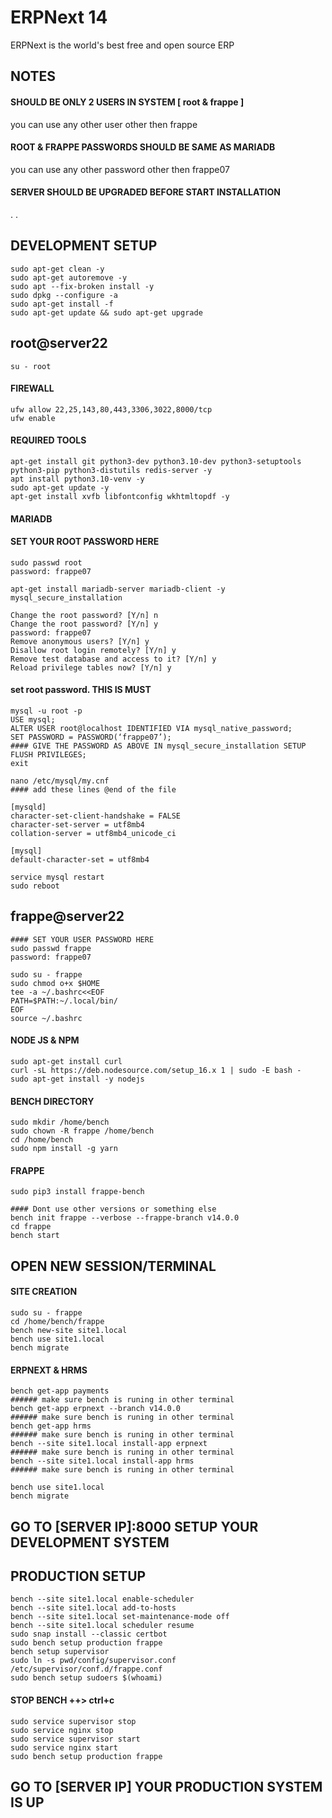 # ERPNext 14
ERPNext is the world's best free and open source ERP

## NOTES

#### SHOULD BE ONLY 2 USERS IN SYSTEM [ root & frappe ]
you can use any other user other then frappe

#### ROOT & FRAPPE PASSWORDS SHOULD BE SAME AS MARIADB
you can use any other password other then frappe07

#### SERVER SHOULD BE UPGRADED BEFORE START INSTALLATION

.
.

## DEVELOPMENT SETUP

```
sudo apt-get clean -y
sudo apt-get autoremove -y
sudo apt --fix-broken install -y
sudo dpkg --configure -a
sudo apt-get install -f
sudo apt-get update && sudo apt-get upgrade
```

## root@server22
```
su - root
```
#### FIREWALL
```
ufw allow 22,25,143,80,443,3306,3022,8000/tcp
ufw enable
```
#### REQUIRED TOOLS
```
apt-get install git python3-dev python3.10-dev python3-setuptools python3-pip python3-distutils redis-server -y
apt install python3.10-venv -y
sudo apt-get update -y
apt-get install xvfb libfontconfig wkhtmltopdf -y
```
#### MARIADB
#### SET YOUR ROOT PASSWORD HERE
```
sudo passwd root
password: frappe07
```
```
apt-get install mariadb-server mariadb-client -y
mysql_secure_installation
```
```
Change the root password? [Y/n] n
Change the root password? [Y/n] y
password: frappe07
Remove anonymous users? [Y/n] y
Disallow root login remotely? [Y/n] y
Remove test database and access to it? [Y/n] y
Reload privilege tables now? [Y/n] y
```
#### set root password. THIS IS MUST
```
mysql -u root -p
USE mysql;
ALTER USER root@localhost IDENTIFIED VIA mysql_native_password;
SET PASSWORD = PASSWORD(‘frappe07’);
#### GIVE THE PASSWORD AS ABOVE IN mysql_secure_installation SETUP
FLUSH PRIVILEGES;
exit
```
```
nano /etc/mysql/my.cnf
#### add these lines @end of the file

[mysqld]
character-set-client-handshake = FALSE
character-set-server = utf8mb4
collation-server = utf8mb4_unicode_ci

[mysql]
default-character-set = utf8mb4
```
```
service mysql restart
sudo reboot
```
## frappe@server22
```
#### SET YOUR USER PASSWORD HERE
sudo passwd frappe
password: frappe07
```
```
sudo su - frappe
sudo chmod o+x $HOME
tee -a ~/.bashrc<<EOF
PATH=$PATH:~/.local/bin/
EOF
source ~/.bashrc
```
#### NODE JS & NPM
```
sudo apt-get install curl
curl -sL https://deb.nodesource.com/setup_16.x 1 | sudo -E bash -
sudo apt-get install -y nodejs
```
#### BENCH DIRECTORY
```
sudo mkdir /home/bench
sudo chown -R frappe /home/bench
cd /home/bench
sudo npm install -g yarn
```
#### FRAPPE
```
sudo pip3 install frappe-bench
```
```
#### Dont use other versions or something else
bench init frappe --verbose --frappe-branch v14.0.0
cd frappe
bench start
```
## OPEN NEW SESSION/TERMINAL

#### SITE CREATION
```
sudo su - frappe
cd /home/bench/frappe
bench new-site site1.local
bench use site1.local
bench migrate
```
#### ERPNEXT & HRMS
```
bench get-app payments
###### make sure bench is runing in other terminal
bench get-app erpnext --branch v14.0.0
###### make sure bench is runing in other terminal
bench get-app hrms
###### make sure bench is runing in other terminal
bench --site site1.local install-app erpnext
###### make sure bench is runing in other terminal
bench --site site1.local install-app hrms
###### make sure bench is runing in other terminal

bench use site1.local
bench migrate
```

## GO TO [SERVER IP]:8000 SETUP YOUR DEVELOPMENT SYSTEM



## PRODUCTION SETUP
```
bench --site site1.local enable-scheduler
bench --site site1.local add-to-hosts
bench --site site1.local set-maintenance-mode off
bench --site site1.local scheduler resume
sudo snap install --classic certbot
sudo bench setup production frappe
bench setup supervisor
sudo ln -s pwd/config/supervisor.conf /etc/supervisor/conf.d/frappe.conf
sudo bench setup sudoers $(whoami)
```
#### STOP BENCH ++> ctrl+c
```
sudo service supervisor stop
sudo service nginx stop
sudo service supervisor start
sudo service nginx start
sudo bench setup production frappe
```

## GO TO [SERVER IP] YOUR PRODUCTION SYSTEM IS UP


